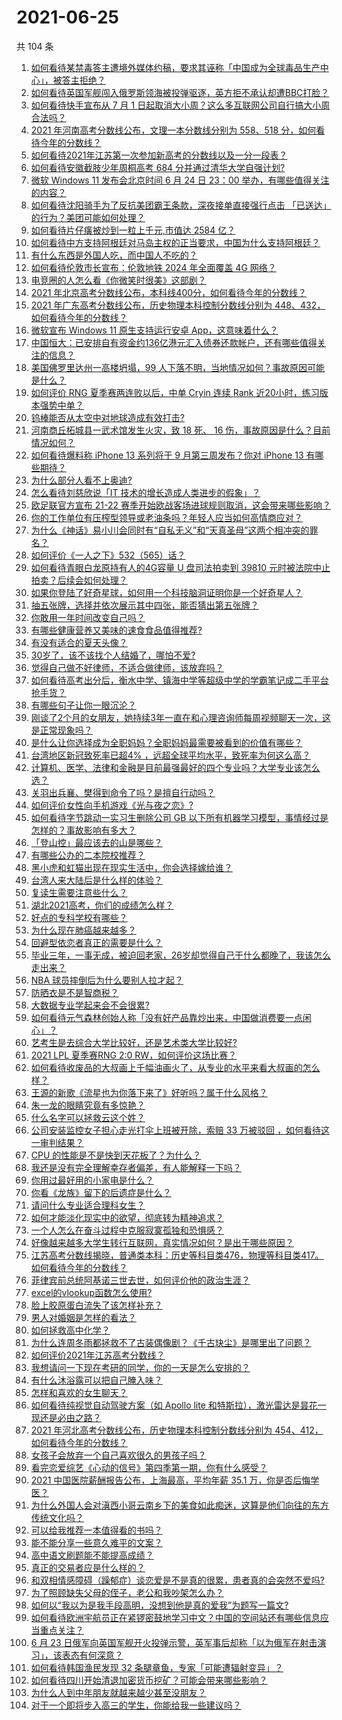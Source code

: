 # 2021-06-25

共 104 条

<!-- BEGIN -->
<!-- 最后更新时间 Fri Jun 25 2021 12:02:20 GMT+0800 (China Standard Time) -->

1. [如何看待某禁毒答主遭境外媒体约稿，要求其诬称「中国成为全球毒品生产中心」，被答主拒绝？](https://www.zhihu.com/question/466660263)
2. [如何看待英国军舰闯入俄罗斯领海被投弹驱逐，英方拒不承认却遭BBC打脸？](https://www.zhihu.com/question/466996777)
3. [如何看待快手宣布从 7 月 1
   日起取消大小周？这么多互联网公司自行搞大小周合法吗？](https://www.zhihu.com/question/467143015)
4. [2021 年河南高考分数线公布，文理一本分数线分别为 558、518
   分，如何看待今年的分数线？](https://www.zhihu.com/question/466845813)
5. [如何看待2021年江苏第一次参加新高考的分数线以及一分一段表？](https://www.zhihu.com/question/467063713)
6. [如何看待安徽截肢少年周桐高考 684 分并通过清华大学自强计划?](https://www.zhihu.com/question/466893194)
7. [微软 Windows 11 发布会北京时间 6 月 24 日 23：00
   举办，有哪些值得关注的内容？](https://www.zhihu.com/question/466505839)
8. [如何看待沈阳骑手为了反抗美团霸王条款，深夜接单直接强行点击
   「已送达」的行为？美团可能如何处理？](https://www.zhihu.com/question/465982752)
9. [如何看待片仔癀被炒到一粒上千元,市值达 2584 亿？](https://www.zhihu.com/question/466984445)
10. [如何看待中方支持阿根廷对马岛主权的正当要求，中国为什么支持阿根廷？](https://www.zhihu.com/question/467311565)
11. [有什么东西是外国人吃，而中国人不吃的？](https://www.zhihu.com/question/314472784)
12. [如何看待伦敦市长宣布：伦敦地铁 2024 年全面覆盖 4G
    网络？](https://www.zhihu.com/question/466979963)
13. [电竞圈的人怎么看《你微笑时很美》这部剧？](https://www.zhihu.com/question/466744188)
14. [2021
    年北京高考分数线公布，本科线400分，如何看待今年的分数线？](https://www.zhihu.com/question/466845744)
15. [2021 年广东高考分数线公布，历史物理本科控制分数线分别为
    448、432，如何看待今年的分数线？](https://www.zhihu.com/question/466845905)
16. [微软宣布 Windows 11 原生支持运行安卓
    App，这意味着什么？](https://www.zhihu.com/question/467245680)
17. [中国恒大：已安排自有资金约136亿港元汇入债券还款帐户，还有哪些值得关注的信息？](https://www.zhihu.com/question/467036379)
18. [美国佛罗里达州一高楼坍塌，99
    人下落不明，当地情况如何？事故原因可能是什么？](https://www.zhihu.com/question/467303333)
19. [如何评价 RNG 夏季赛两连败以后，中单 Cryin 连续 Rank
    近20小时，练习版本强势中单？](https://www.zhihu.com/question/466513563)
20. [钨棒能否从太空中对地球造成有效打击?](https://www.zhihu.com/question/435706105)
21. [河南商丘柘城县一武术馆发生火灾，致 18 死、 16
    伤，事故原因是什么？目前情况如何？](https://www.zhihu.com/question/467314141)
22. [如何看待爆料称 iPhone 13 系列将于 9 月第三周发布？你对 iPhone 13
    有哪些期待？](https://www.zhihu.com/question/466720248)
23. [为什么部分人看不上奥迪?](https://www.zhihu.com/question/465387085)
24. [怎么看待刘慈欣说「IT 技术的增长造成人类进步的假象」？](https://www.zhihu.com/question/26895899)
25. [欧足联官方宣布 21-22
    赛季开始欧战客场进球规则取消，这会带来哪些影响？](https://www.zhihu.com/question/467193989)
26. [你的工作单位有压榨型领导或老油条吗？年轻人应当如何高情商应对？](https://www.zhihu.com/question/466322391)
27. [为什么《神话》易小川会同时有“自私无义”和“天真圣母”这两个相冲突的罪名？](https://www.zhihu.com/question/465013423)
28. [如何评价《一人之下》532（565）话？](https://www.zhihu.com/question/466970964)
29. [如何看待青眼白龙原持有人的4G容量 U 盘司法拍卖到 39810
    元时被法院中止拍卖？后续会如何处理？](https://www.zhihu.com/question/466488978)
30. [如果你登陆了好奇星球，如何用一个科技脑洞证明你是一个好奇星人？](https://www.zhihu.com/question/467076664)
31. [抽五张牌，选择并依次展示其中四张，能否猜出第五张牌？](https://www.zhihu.com/question/460518784)
32. [你敢用一年时间改变自己吗？](https://www.zhihu.com/question/437098355)
33. [有哪些健康营养又美味的速食食品值得推荐?](https://www.zhihu.com/question/51992329)
34. [有没有适合的夏天头像？](https://www.zhihu.com/question/391784085)
35. [30岁了，该不该找个人结婚了，哪怕不爱?](https://www.zhihu.com/question/398488659)
36. [觉得自己做不好律师，不适合做律师，该放弃吗？](https://www.zhihu.com/question/466928615)
37. [如何看待高考出分后，衡水中学、镇海中学等超级中学的学霸笔记成二手平台抢手货？](https://www.zhihu.com/question/467025412)
38. [有哪些句子让你一眼沉沦？](https://www.zhihu.com/question/423369480)
39. [刚谈了2个月的女朋友，她持续3年一直在和心理咨询师每周视频聊天一次，这是正常现象吗？](https://www.zhihu.com/question/466758235)
40. [是什么让你选择成为全职妈妈？全职妈妈最需要被看到的价值有哪些？](https://www.zhihu.com/question/466549736)
41. [台湾地区新冠致死率已超4%
    ，远超全球平均水平，致死率为何这么高？](https://www.zhihu.com/question/466839287)
42. [计算机、医学、法律和金融是目前最强最好的四个专业吗？大学专业该怎么选？](https://www.zhihu.com/question/458947942)
43. [关羽出兵襄、樊得到命令了吗？是擅自行动吗？](https://www.zhihu.com/question/466186825)
44. [如何评价女性向手机游戏《光与夜之恋》?](https://www.zhihu.com/question/464964538)
45. [如何看待字节跳动一实习生删除公司 GB
    以下所有机器学习模型，事情经过是怎样的？事故影响有多大？](https://www.zhihu.com/question/466656197)
46. [「登山控」最应该去的山是哪些？](https://www.zhihu.com/question/466789190)
47. [有哪些公办的二本院校推荐？](https://www.zhihu.com/question/407123693)
48. [黑小虎和虹猫出现在现实生活中，你会选择嫁给谁？](https://www.zhihu.com/question/403110937)
49. [台湾人来大陆后是什么样的体验？](https://www.zhihu.com/question/403879552)
50. [复读生需要注意些什么？](https://www.zhihu.com/question/406773709)
51. [湖北2021高考，你们的成绩怎么样？](https://www.zhihu.com/question/467256171)
52. [好点的专科学校有哪些？](https://www.zhihu.com/question/371893205)
53. [为什么现在肺癌越来越多？](https://www.zhihu.com/question/454025025)
54. [回避型依恋者真正的需要是什么？](https://www.zhihu.com/question/436686713)
55. [毕业三年，一事无成，被迫回老家，26岁却觉得自己干什么都晚了，我该怎么走出来？](https://www.zhihu.com/question/302335564)
56. [NBA 球员摔倒后为什么要别人拉才起？](https://www.zhihu.com/question/20245636)
57. [防晒衣是不是智商税？](https://www.zhihu.com/question/398086368)
58. [大数据专业学起来会不会很累?](https://www.zhihu.com/question/436625127)
59. [如何看待元气森林创始人称「没有好产品靠炒出来，中国做消费要一点闲心」？](https://www.zhihu.com/question/467016021)
60. [艺考生是去综合大学比较好，还是艺术类大学比较好?](https://www.zhihu.com/question/401813153)
61. [2021 LPL 夏季赛RNG 2:0 RW，如何评价这场比赛？](https://www.zhihu.com/question/467100639)
62. [如何看待收废品的大叔画上千幅油画火了，从专业的水平来看大叔画的怎么样？](https://www.zhihu.com/question/466839329)
63. [王源的新歌《流星也为你落下来了》好听吗？属于什么风格？](https://www.zhihu.com/question/465486549)
64. [朱一龙的眼睛究竟有多惊艳？](https://www.zhihu.com/question/288618450)
65. [什么名字可以拯救云这个姓？](https://www.zhihu.com/question/374976506)
66. [公司安装监控女子担心走光打伞上班被开除，索赔 33 万被驳回
    ，如何看待这一审判结果？](https://www.zhihu.com/question/466782388)
67. [CPU 的性能是不是快到天花板了？为什么？](https://www.zhihu.com/question/376567574)
68. [我还是没有完全理解幸存者偏差，有人能解释一下吗？](https://www.zhihu.com/question/466663677)
69. [你用过最好用的小家电是什么？](https://www.zhihu.com/question/455984065)
70. [你看《龙族》留下的后遗症是什么？](https://www.zhihu.com/question/423464810)
71. [请问什么专业适合理科女生？](https://www.zhihu.com/question/453285867)
72. [如何才能淡化现实中的欲望，彻底转为精神追求？](https://www.zhihu.com/question/462735317)
73. [一个人怎么在奋斗过程中克服寂寞孤独和恐惧感？](https://www.zhihu.com/question/21787084)
74. [好像越来越多大学生转行互联网，真实情况如何？是出于哪些原因？](https://www.zhihu.com/question/459260995)
75. [江苏高考分数线揭晓，普通类本科：历史等科目类476，物理等科目类417。如何看待今年的分数线？](https://www.zhihu.com/question/467115094)
76. [菲律宾前总统阿基诺三世去世，如何评价他的政治生涯？](https://www.zhihu.com/question/467004815)
77. [excel的vlookup函数怎么使用?](https://www.zhihu.com/question/29178585)
78. [脸上胶原蛋白流失了该怎样补充？](https://www.zhihu.com/question/325891357)
79. [男人对婚姻是怎样的看法？](https://www.zhihu.com/question/457019241)
80. [如何拯救高中化学？](https://www.zhihu.com/question/283418172)
81. [为什么连周冬雨都拯救不了古装偶像剧？《千古玦尘》是哪里出了问题？](https://www.zhihu.com/question/465674599)
82. [如何评价2021年江苏高考分数线？](https://www.zhihu.com/question/467116422)
83. [我想请问一下现在考研的同学，你的一天是怎么安排的？](https://www.zhihu.com/question/410450910)
84. [有什么沐浴露可以把自己腌入味？](https://www.zhihu.com/question/48929487)
85. [怎样和喜欢的女生聊天？](https://www.zhihu.com/question/269469147)
86. [如何看待纯视觉自动驾驶方案（如 Apollo lite
    和特斯拉），激光雷达是昙花一现还是必由之路？](https://www.zhihu.com/question/466297901)
87. [2021 年河北高考分数线公布，历史物理本科控制分数线分别为
    454、412，如何看待今年的分数线？](https://www.zhihu.com/question/466845912)
88. [女孩子会放弃一个自己喜欢很久的男孩子吗？](https://www.zhihu.com/question/464730953)
89. [看完恋爱综艺《心动的信号》第四季第一期，你有什么感受？](https://www.zhihu.com/question/466811742)
90. [2021 中国医院薪酬报告公布，上海最高，平均年薪 35.1
    万，你是否后悔学医？](https://www.zhihu.com/question/466745043)
91. [为什么外国人会对滇西小哥云南乡下的美食如此痴迷，这算是他们向往的东方传统文化吗？](https://www.zhihu.com/question/466627104)
92. [可以给我推荐一本值得看的书吗？](https://www.zhihu.com/question/462477409)
93. [能不能分享一些意久难平的文案？](https://www.zhihu.com/question/461769273)
94. [高中语文刷题能不能提高成绩？](https://www.zhihu.com/question/37301560)
95. [真正的交易者应是什么样的？](https://www.zhihu.com/question/466421913)
96. [和双相情感障碍（躁郁症）谈恋爱是不是真的很累，患者真的会突然不爱吗?](https://www.zhihu.com/question/270408098)
97. [为了照顾缺失父母的侄子，老公和我吵架怎么办？](https://www.zhihu.com/question/466965270)
98. [如何以“我以为是我手段高明，没想到他是真的爱我”为题写一篇文?](https://www.zhihu.com/question/466644698)
99. [如何看待欧洲宇航员正在紧锣密鼓地学习中文？中国的空间站还有哪些信息应当重点关注？](https://www.zhihu.com/question/466521697)
100. [6 月 23
     日俄军向英国军舰开火投弹示警，英军事后却称「以为俄军在射击演习」，该表态有何深意？](https://www.zhihu.com/question/466882658)
101. [如何看待韩国渔民发现 32 条腿章鱼，专家「可能遭辐射变异」？](https://www.zhihu.com/question/466878537)
102. [如何看待四川开始清退加密货币挖矿？可能会带来哪些影响？](https://www.zhihu.com/question/466079044)
103. [为什么人到中年朋友就越来越少甚至没朋友？](https://www.zhihu.com/question/365256729)
104. [对于一个即将步入高三的学生，你能给我一些建议吗？](https://www.zhihu.com/question/463306680)

<!-- END -->
